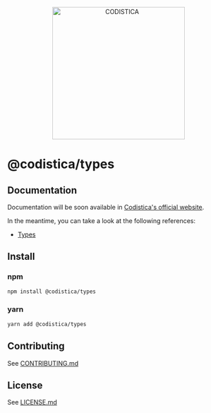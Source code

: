 <!--suppress HtmlDeprecatedAttribute-->

<br/>

<div align="center">
  <a href="https://www.codistica.com">
    <img height="auto" width="300" src="https://assets.codistica.com/img/logo/light.png" alt="CODISTICA">
  </a>
  <br>
</div>

# @codistica/types

## Documentation

Documentation will be soon available in [Codistica's official website][codistica-js-docs-url].

In the meantime, you can take a look at the following references:

-   [Types][types]

## Install

### npm

```bash
npm install @codistica/types
```

### yarn

```bash
yarn add @codistica/types
```

## Contributing

See [CONTRIBUTING.md][contributing]

## License

See [LICENSE.md][license]

<!--INTERNAL LINKS-->

[contributing]: /CONTRIBUTING.md
[license]: /LICENSE.md
[types]: docs/TYPES.md

<!--EXTERNAL LINKS-->

[codistica-js-docs-url]: https://www.codistica.com/
